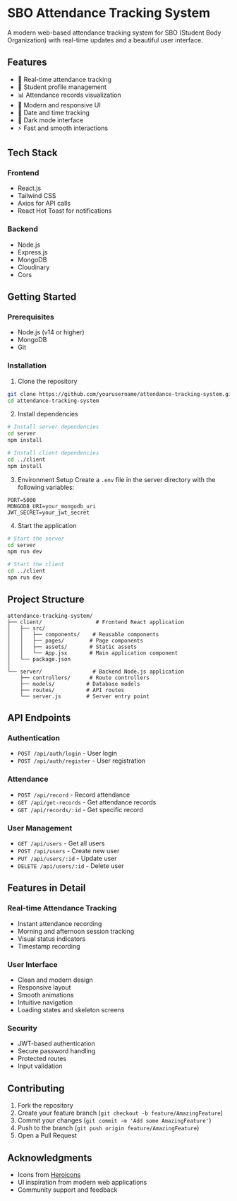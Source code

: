 # SBO Attendance Tracking System

A modern web-based attendance tracking system for SBO (Student Body Organization) with real-time updates and a beautiful user interface.

## Features

- 📱 Real-time attendance tracking
- 👥 Student profile management
- 📊 Attendance records visualization
- 🎨 Modern and responsive UI
- 📅 Date and time tracking
- 🌙 Dark mode interface
- ⚡ Fast and smooth interactions

## Tech Stack

### Frontend

- React.js
- Tailwind CSS
- Axios for API calls
- React Hot Toast for notifications

### Backend

- Node.js
- Express.js
- MongoDB
- Cloudinary
- Cors

## Getting Started

### Prerequisites

- Node.js (v14 or higher)
- MongoDB
- Git

### Installation

1. Clone the repository

```bash
git clone https://github.com/yourusername/attendance-tracking-system.git
cd attendance-tracking-system
```

2. Install dependencies

```bash
# Install server dependencies
cd server
npm install

# Install client dependencies
cd ../client
npm install
```

3. Environment Setup
   Create a `.env` file in the server directory with the following variables:

```env
PORT=5000
MONGODB_URI=your_mongodb_uri
JWT_SECRET=your_jwt_secret
```

4. Start the application

```bash
# Start the server
cd server
npm run dev

# Start the client
cd ../client
npm run dev
```

## Project Structure

```
attendance-tracking-system/
├── client/                 # Frontend React application
│   ├── src/
│   │   ├── components/    # Reusable components
│   │   ├── pages/        # Page components
│   │   ├── assets/       # Static assets
│   │   └── App.jsx       # Main application component
│   └── package.json
│
└── server/                # Backend Node.js application
    ├── controllers/      # Route controllers
    ├── models/          # Database models
    ├── routes/          # API routes
    └── server.js        # Server entry point
```

## API Endpoints

### Authentication

- `POST /api/auth/login` - User login
- `POST /api/auth/register` - User registration

### Attendance

- `POST /api/record` - Record attendance
- `GET /api/get-records` - Get attendance records
- `GET /api/records/:id` - Get specific record

### User Management

- `GET /api/users` - Get all users
- `POST /api/users` - Create new user
- `PUT /api/users/:id` - Update user
- `DELETE /api/users/:id` - Delete user

## Features in Detail

### Real-time Attendance Tracking

- Instant attendance recording
- Morning and afternoon session tracking
- Visual status indicators
- Timestamp recording

### User Interface

- Clean and modern design
- Responsive layout
- Smooth animations
- Intuitive navigation
- Loading states and skeleton screens

### Security

- JWT-based authentication
- Secure password handling
- Protected routes
- Input validation

## Contributing

1. Fork the repository
2. Create your feature branch (`git checkout -b feature/AmazingFeature`)
3. Commit your changes (`git commit -m 'Add some AmazingFeature'`)
4. Push to the branch (`git push origin feature/AmazingFeature`)
5. Open a Pull Request

## Acknowledgments

- Icons from [Heroicons](https://heroicons.com/)
- UI inspiration from modern web applications
- Community support and feedback
